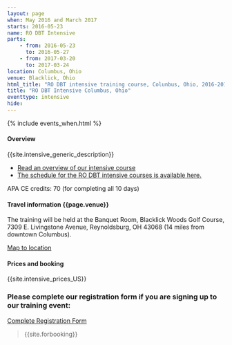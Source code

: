```yaml
---
layout: page
when: May 2016 and March 2017
starts: 2016-05-23
name: RO DBT Intensive
parts:
    - from: 2016-05-23
      to: 2016-05-27
    - from: 2017-03-20
      to: 2017-03-24
location: Columbus, Ohio
venue: Blacklick, Ohio
html_title: "RO DBT intensive training course, Colunbus, Ohio, 2016-2017"
title: "RO DBT Intensive Columbus, Ohio"
eventtype: intensive
hide:
---
```



{% include events_when.html %}


#### Overview

{{site.intensive_generic_description}}

- [Read an overview of our intensive course](/training/intensive.html)
- [The schedule for the RO DBT intensive courses is available here.](/training/intensive/timetable.html)

APA CE credits: 70 (for completing all 10 days)

#### Travel information {{page.venue}}
The training will be held at the Banquet Room, Blacklick Woods Golf Course, 7309 E. Livingstone Avenue, Reynoldsburg, OH 43068 (14 miles from downtown Columbus).

[Map to location](http://www.metroparks.net/parks-and-trails/blacklick-woods-golf-course/directions/)

#### Prices and booking
{{site.intensive_prices_US}}

### Please complete our registration form if you are signing up to our training event:
[Complete Registration Form](http://goo.gl/forms/PrthbLygcq)

> {{site.forbooking}}



